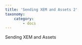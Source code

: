 ```yaml
---
title: 'Sending XEM and Assets 2'
taxonomy:
    category:
        - docs
---
```


Sending XEM and Assets